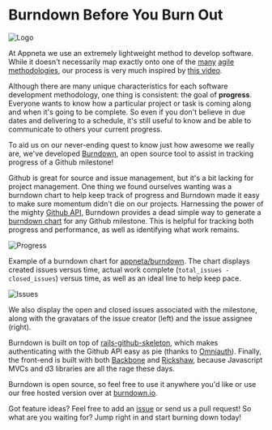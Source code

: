 # Burndown Before You Burn Out

![Logo](https://raw.github.com/danriti/moleskine/burndown-intro/master/images/logo.png)

At Appneta we use an extremely lightweight method to develop software.  While it
doesn't necessarily map exactly onto one of the [many][1] [agile][2] [methodologies][3],
our process is very much inspired by [this video][4].

Although there are many unique characteristics for each software development
methodology, one thing is consistent: the goal of **progress**.  Everyone wants to
know how a particular project or task is coming along and when it's going to be
complete. So even if you don't believe in due dates and delivering to a
schedule, it's still useful to know and be able to communicate to
others your current progress.

To aid us on our never-ending quest to know just how awesome we really are,
we've developed [Burndown][5], an open source tool to assist
in tracking progress of a Github milestone!

Github is great for source and issue management, but it's a bit lacking for
project management. One thing we found ourselves wanting was a burndown chart
to help keep track of progress and Burndown made it easy to make sure momentum
didn't die on our projects. Harnessing the power of the mighty [Github API][6],
Burndown provides a dead simple way to generate a [burndown chart][7] for any
Github milestone. This is helpful for tracking both progress and performance,
as well as identifying what work remains.

![Progress](https://raw.github.com/danriti/moleskine/burndown-intro/master/images/good_burndown.png)

Example of a burndown chart for [appneta/burndown][13]. The chart displays
created issues versus time, actual work complete
(`total_issues - closed_issues`) versus time, as well as an ideal line to help
keep pace.

![Issues](https://raw.github.com/danriti/moleskine/burndown-intro/master/images/issues.png)

We also display the open and closed issues associated with the milestone, along
with the gravatars of the issue creator (left) and the issue assignee (right).

Burndown is built on top of [rails-github-skeleton][8],
which makes authenticating with the Github API easy as pie (thanks to
[Omniauth][9]). Finally, the front-end is built with both [Backbone][10] and
[Rickshaw][11], because Javascript MVCs and d3 libraries are all the rage these
days.

Burndown is open source, so feel free to use it anywhere you'd like or use our
free hosted version over at [burndown.io][5].

Got feature ideas? Feel free to add an [issue][12] or send us a pull request! So
what are you waiting for? Jump right in and start burning down today!

[1]: http://en.wikipedia.org/wiki/Scrum_(development)
[2]: http://en.wikipedia.org/wiki/Kanban_(development)
[3]: http://en.wikipedia.org/wiki/Extreme_Programming
[4]: http://zachholman.com/talk/how-github-uses-github-to-build-github/
[5]: http://burndown.io
[6]: http://developer.github.com/v3/
[7]: http://en.wikipedia.org/wiki/Burn_down_chart
[8]: https://github.com/danriti/rails-github-skeleton
[9]: http://www.omniauth.org/
[10]: http://backbonejs.org/
[11]: http://code.shutterstock.com/rickshaw/
[12]: https://github.com/appneta/burndown/issues
[13]: https://github.com/appneta/burndown/issues?milestone=1&page=1&state=open
